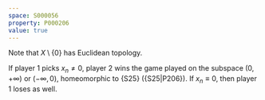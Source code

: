 ```yaml
---
space: S000056
property: P000206
value: true
---
```


Note that $X\setminus\{0\}$ has Euclidean topology.

If player 1 picks $x_n\neq 0$, player 2 wins the game played on the subspace $(0,+\infty)$ or $(-\infty,0)$,
homeomorphic to {S25} ({S25|P206}).
If $x_n\equiv 0$, then player 1 loses as well.
